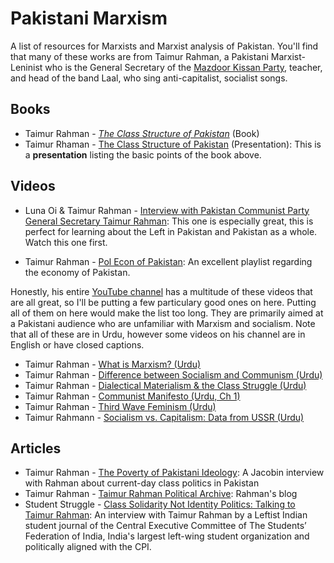 # Pakistani Marxism
A list of resources for Marxists and Marxist analysis of Pakistan.
You'll find that many of these works are from Taimur Rahman, a Pakistani Marxist-Leninist who is the General Secretary of the [Mazdoor Kissan Party](http://pmkp.pk/events-2/), teacher, and head of the band Laal, who sing anti-capitalist, socialist songs.

## Books
- Taimur Rahman - [*The Class Structure of Pakistan*](https://www.amazon.com/Class-Structure-Pakistan-Taimur-Rahman/dp/0199065071/) (Book)
- Taimur Rhaman - [The Class Structure of Pakistan](https://www.pide.org.pk/pdf/Seminar/Class_Structure_of_Pakistan.pdf) (Presentation): This is a **presentation** listing the basic points of the book above.

## Videos
- Luna Oi  & Taimur Rahman - [Interview with Pakistan Communist Party General Secretary Taimur Rahman](https://youtu.be/TGXjptBzUHQ): This one is especially great, this is perfect for learning about the Left in Pakistan and Pakistan as a whole. Watch this one first.

- Taimur Rahman - [Pol Econ of Pakistan](https://www.youtube.com/playlist?list=PLOV7ykEqGK1ZKUmhdAktOBq0f9gtP12vi): An excellent playlist regarding the economy of Pakistan.


Honestly, his entire [YouTube channel](https://www.youtube.com/channel/UCIyAy8lIQwnj-2CGt9e-N3g) has a multitude of these videos that are all great, so I'll be putting a few particulary good ones on here. Putting all of them on here would make the list too long. They are primarily aimed at a Pakistani audience who are unfamiliar with Marxism and socialism. Note that all of these are in Urdu, however some videos on his channel are in English or have closed captions.

- Taimur Rahman - [What is Marxism? (Urdu)](https://www.youtube.com/watch?v=YPK3OM27CfE)
- Taimur Rahman - [Difference between Socialism and Communism (Urdu)](https://www.youtube.com/watch?v=ruczJ4y9VB4)
- Taimur Rahman - [Dialectical Materialism & the Class Struggle (Urdu)](https://youtu.be/qRA4Q52zLy0)
- Taimur Rahman - [Communist Manifesto (Urdu, Ch 1)](https://www.youtube.com/watch?v=5nqfPZRxExk)
- Taimur Rahman - [Third Wave Feminism (Urdu)](https://www.youtube.com/watch?v=sEYmp6Ao1zE)
- Taimur Rahmann - [Socialism vs. Capitalism: Data from USSR (Urdu)](https://www.youtube.com/watch?v=JWvCX64VB8Y)

## Articles
- Taimur Rahman - [The Poverty of Pakistani Ideology](https://jacobinmag.com/2015/01/taimur-rahman-laal-interview): A Jacobin interview with Rahman about current-day class politics in Pakistan
- Taimur Rahman - [Taimur Rahman Political Archive](https://redpakistan.wordpress.com/): Rahman's blog
- Student Struggle - [Class Solidarity Not Identity Politics: Talking to Taimur Rahman](https://studentstruggle.in/class-solidarity-not-identity-politics-talking-to-taimur-rahman/): An interview with Taimur Rahman by a Leftist Indian student journal of the Central Executive Committee of The Students’ Federation of India, India's largest left-wing student organization and politically aligned with the CPI.
